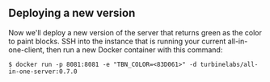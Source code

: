 ## Deploying a new version

Now we'll deploy a new version of the server that returns green as the
color to paint blocks. SSH into the instance that is running your current
all-in-one-client, then run a new Docker container with this command:

```console
$ docker run -p 8081:8081 -e "TBN_COLOR=<83D061>" -d turbinelabs/all-in-one-server:0.7.0
```
